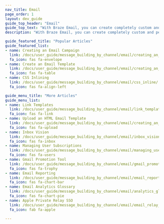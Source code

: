 ```yaml
---
nav_title: Email
page_order: 1
layout: dev_guide
guide_top_header: "Email"
guide_top_text: "With Braze Email, you can create completely custom and personalized email messages in either Campaigns or Canvas that will grab your user's attention fast. Check out the articles below to learn more."
description: "With Braze Email, you can create completely custom and personalized email messages in either Campaigns or Canvas that will grab your user's attention fast. Check out the articles below to learn more."

guide_featured_title: "Popular Articles"
guide_featured_list:
- name: Creating an Email Campaign
  link: /docs/user_guide/message_building_by_channel/email/creating_an_email_campaign/
  fa_icon: fas fa-envelope
- name: Create an Email Template
  link: /docs/user_guide/message_building_by_channel/email/creating_an_email_template/
  fa_icon: fas fa-table
- name: CSS Inlining
  link: /docs/user_guide/message_building_by_channel/email/css_inline/
  fa_icon: fas fa-align-left

guide_menu_title: "More Articles"
guide_menu_list:
- name: Link Templates
  link: /docs/user_guide/message_building_by_channel/email/link_templates/
  fa_icon: fas fa-link
- name: Upload an HTML Email Template
  link: /docs/user_guide/message_building_by_channel/email/creating_an_email_template/
  fa_icon: fas fa-upload
- name: Inbox Vision
  link: /docs/user_guide/message_building_by_channel/email/inbox_vision/
  fa_icon: fas fa-inbox
- name: Managing User Subscriptions
  link: /docs/user_guide/message_building_by_channel/email/managing_user_subscriptions/
  fa_icon: fas fa-users
- name: Gmail Promotion Tool
  link: /docs/user_guide/message_building_by_channel/email/gmail_promotions_tab/
  fa_icon: fas fa-trophy
- name: Email Reporting
  link: /docs/user_guide/message_building_by_channel/email/email_reporting/
  fa_icon: fas fa-chart-bar
- name: Email Analytics Glossary
  link: /docs/user_guide/message_building_by_channel/email/analytics_glossary/
  fa_icon: fas fa-chart-pie
- name: Apple Private Relay SSO
  link: /docs/user_guide/message_building_by_channel/email/email_relay_apple_sso/
  fa_icon: fab fa-apple

---
```

